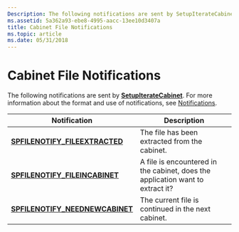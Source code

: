 ```yaml
---
Description: The following notifications are sent by SetupIterateCabinet. For more information about the format and use of notifications, see Notifications.
ms.assetid: 5a362a93-ebe8-4995-aacc-13ee10d3407a
title: Cabinet File Notifications
ms.topic: article
ms.date: 05/31/2018
---
```


# Cabinet File Notifications

The following notifications are sent by [**SetupIterateCabinet**](/windows/desktop/api/Setupapi/nf-setupapi-setupiteratecabineta). For more information about the format and use of notifications, see [Notifications](notifications.md).



| Notification                                                        | Description                                                                    |
|---------------------------------------------------------------------|--------------------------------------------------------------------------------|
| [**SPFILENOTIFY\_FILEEXTRACTED**](spfilenotify-fileextracted.md)   | The file has been extracted from the cabinet.                                  |
| [**SPFILENOTIFY\_FILEINCABINET**](spfilenotify-fileincabinet.md)   | A file is encountered in the cabinet, does the application want to extract it? |
| [**SPFILENOTIFY\_NEEDNEWCABINET**](spfilenotify-neednewcabinet.md) | The current file is continued in the next cabinet.                             |



 

 

 



